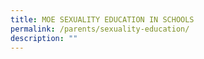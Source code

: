 ```yaml
---
title: MOE SEXUALITY EDUCATION IN SCHOOLS
permalink: /parents/sexuality-education/
description: ""
---
```

